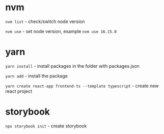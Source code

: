 # nvm 
`nvm list` - check/switch node version

`nvm use` - set node version, example `nvm use 16.15.0`

# yarn 
`yarn install` - install packages in the folder with packages.json

`yarn add` - install the package

`yarn create react-app frontend-ts --template typescript` - create new react project

# storybook

`npx storybook init` - create storybook




